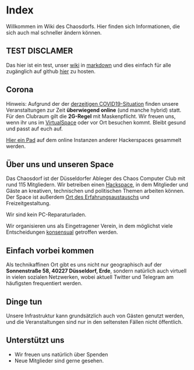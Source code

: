 # Index

Willkommen im Wiki des Chaosdorfs. Hier finden sich Informationen, die sich auch mal schneller ändern können.

## TEST DISCLAMER

Das hier ist ein test, unser [wiki](https://wiki.chaosdorf.de) in [markdown](https://https://en.wikipedia.org/wiki/Markdown) und dies einfach für alle zugänglich auf github [hier](https://github.com/chaosdorf/knowledgebase) zu hosten.

## Corona

Hinweis: Aufgrund der der [derzeitigen COVID19-Situation](https://chaosdorf.de/2021/10/aktuellerer-hinweis-zu-veranstaltungen/) finden unsere Veranstaltungen zur Zeit **überwiegend online** (und manche hybrid) statt. Für den Clubraum gilt die **2G-Regel** mit Maskenpflicht. Wir freuen uns, wenn ihr uns im [VirtualSpace](./virtualspace.md) oder vor Ort besuchen kommt. Bleibt gesund und passt auf euch auf.

[Hier ein Pad](https://md.darknebu.la/Eumd0H1jSkaHcvcI3ch6vA?view) auf dem online Instanzen anderer Hackerspaces gesammelt werden.

## Über uns und unseren Space

Das Chaosdorf ist der Düsseldorfer Ableger des Chaos Computer Club mit rund 115 Mitgliedern. Wir betreiben einen [Hackspace](https://map.chaosdorf.de/), in dem Mitglieder und Gäste an kreativen, technischen und politischen Themen arbeiten können. Der Space ist außerdem [Ort des Erfahrungsaustauschs](https://www.ccc.de/de/club/erfas) und Freizeitgestaltung.

Wir sind kein PC-Reparaturladen.

Wir organisieren uns als Eingetragener Verein, in dem möglichst viele Entscheidungen [konsensual](./consensus.md) getroffen werden.

## Einfach vorbei kommen

Als technikaffinen Ort gibt es uns nicht nur geographisch auf der **Sonnenstraße 58, 40227 Düsseldorf, Erde**, sondern natürlich auch virtuell in vielen sozialen Netzwerken, wobei aktuell Twitter und Telegram am häufigsten frequentiert werden.

## Dinge tun

Unsere Infrastruktur kann grundsätzlich auch von Gästen genutzt werden, und die Veranstaltungen sind nur in den seltensten Fällen nicht öffentlich.

## Unterstützt uns

- Wir freuen uns natürlich über Spenden
- Neue Mitglieder sind gerne gesehen.
